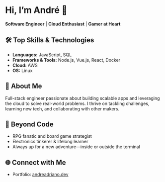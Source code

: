 # Hi, I’m André 👋

**Software Engineer** | **Cloud Enthusiast** | **Gamer at Heart**

## 🛠️ Top Skills & Technologies

- **Languages:** JavaScript, SQL
- **Frameworks & Tools:** Node.js, Vue.js, React, Docker
- **Cloud:** AWS
- **OS:** Linux

## 🚀 About Me

Full-stack engineer passionate about building scalable apps and leveraging the cloud to solve real-world problems. I thrive on tackling challenges, learning new tech, and collaborating with other makers.

## 🎲 Beyond Code

- RPG fanatic and board game strategist
- Electronics tinkerer & lifelong learner
- Always up for a new adventure—inside or outside the terminal

## 🌐 Connect with Me

- Portfolio: [andreadriano.dev](https://andreadriano.dev)
